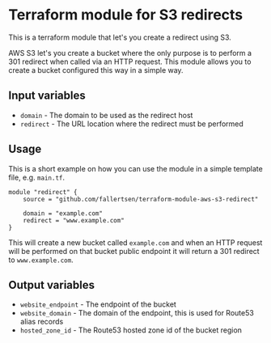 Terraform module for S3 redirects
=================================

This is a terraform module that let's you create a redirect using S3.

AWS S3 let's you create a bucket where the only purpose is to perform a 301
redirect when called via an HTTP request.
This module allows you to create a bucket configured this way in a simple way.

Input variables
---------------

- `domain` - The domain to be used as the redirect host
- `redirect` - The URL location where the redirect must be performed

Usage
-----

This is a short example on how you can use the module in a simple template file,
e.g. `main.tf`.

```
module "redirect" {
    source = "github.com/fallertsen/terraform-module-aws-s3-redirect"

    domain = "example.com"
    redirect = "www.example.com"
}
```

This will create a new bucket called `example.com` and when an HTTP request will
be performed on that bucket public endpoint it will return a 301 redirect to
`www.example.com`.

Output variables
----------------

- `website_endpoint` - The endpoint of the bucket
- `website_domain` - The domain of the endpoint, this is used for Route53 alias records
- `hosted_zone_id` - The Route53 hosted zone id of the bucket region
